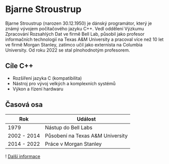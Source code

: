 # Bjarne Stroustrup
Bjarne Stroustrup (narozen 30.12.1950) je dánský programátor, který je známý vývojem počítačového jazyku C++. Vedl oddělení 
Výzkumu Zpracování Rozsahlých Dat ve firmě Bell Lab, působil jako profesor informačních technologií na Texas A&M University a 
pracoval více než 10 let ve firmě Morgan Stanley, zatímco učil jako externista na Columbia University. Od roku 2022 se stal 
plnohodnotým profesorem. 
## Cíle C++
- Rozšíření jazyka C (kompatibilita)
- Nástroj pro vývoj velkých a komplexních systémů
- Výkon a řízení hardwaru
## Časová osa
| Rok | Událost |
| ---------- | ----------| 
| 1979 | Nástup do Bell Labs |
| 2002 - 2014 | Působení na Texas A&M University |
| 2014 - 2022 | Práce v Morgan Stanley |
! [](Bjarne_Stroustrup_(2013).jpg)
[Další informace](https://en.wikipedia.org/wiki/Bjarne_Stroustrup)